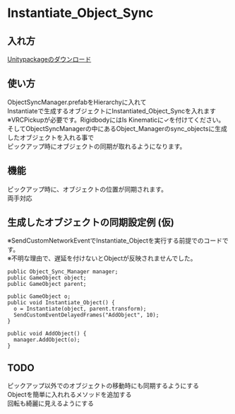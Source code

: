 # Instantiate_Object_Sync
## 入れ方
[Unitypackageのダウンロード](https://github.com/iTzhsnu/Instantiate_Object_Sync/releases/download/1.0-pre/instantiate_object_sync.unitypackage)

## 使い方
ObjectSyncManager.prefabをHierarchyに入れて  
Instantiateで生成するオブジェクトにInstantiated_Object_Syncを入れます  
※VRCPickupが必要です。RigidbodyにはIs Kinematicに✓を付けてください。  
そしてObjectSyncManagerの中にあるObject_Managerのsync_objectsに生成したオブジェクトを入れる事で  
ピックアップ時にオブジェクトの同期が取れるようになります。  

## 機能
ピックアップ時に、オブジェクトの位置が同期されます。  
両手対応

## 生成したオブジェクトの同期設定例 (仮)
※SendCustomNetworkEventでInstantiate_Objectを実行する前提でのコードです。  
※不明な理由で、遅延を付けないとObjectが反映されませんでした。
```diff_csharp
public Object_Sync_Manager manager;
public GameObject object;
public GameObject parent;

public GameObject o;
public void Instantiate_Object() {
  o = Instantiate(object, parent.transform);
  SendCustomEventDelayedFrames("AddObject", 10);
}

public void AddObject() {
  manager.AddObject(o);
}
```

## TODO
ピックアップ以外でのオブジェクトの移動時にも同期するようにする  
Objectを簡単に入れれるメソッドを追加する  
回転も綺麗に見えるようにする
